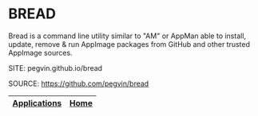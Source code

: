 # BREAD

 Bread is a command line utility similar to "AM" or AppMan able to install, update, remove & run AppImage packages from GitHub and other trusted AppImage sources.
 
 SITE: pegvin.github.io/bread

 SOURCE: https://github.com/pegvin/bread

 | [Applications](https://portable-linux-apps.github.io/apps.html) | [Home](https://portable-linux-apps.github.io)
 | --- | --- |
